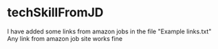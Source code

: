 # techSkillFromJD
I have added some links from amazon jobs in the file "Example links.txt" 
Any link from amazon job site works fine

